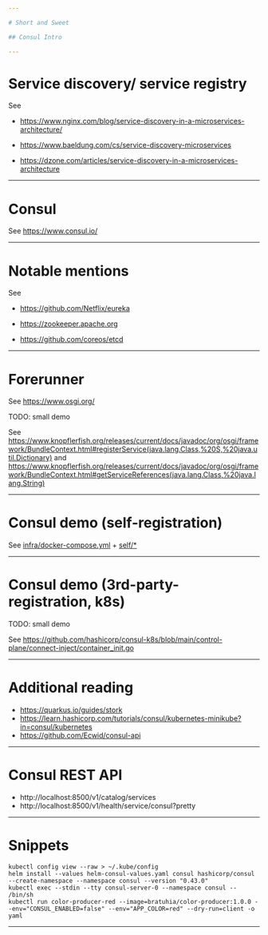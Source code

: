 ```yaml
---

# Short and Sweet

## Consul Intro

---
```


# Service discovery/ service registry

See 

* https://www.nginx.com/blog/service-discovery-in-a-microservices-architecture/

* https://www.baeldung.com/cs/service-discovery-microservices

* https://dzone.com/articles/service-discovery-in-a-microservices-architecture

---

# Consul

See https://www.consul.io/

---

# Notable mentions

See 

* https://github.com/Netflix/eureka

* https://zookeeper.apache.org

* https://github.com/coreos/etcd

---

# Forerunner

See https://www.osgi.org/

TODO: small demo

See https://www.knopflerfish.org/releases/current/docs/javadoc/org/osgi/framework/BundleContext.html#registerService(java.lang.Class,%20S,%20java.util.Dictionary) and https://www.knopflerfish.org/releases/current/docs/javadoc/org/osgi/framework/BundleContext.html#getServiceReferences(java.lang.Class,%20java.lang.String)

---

# Consul demo (self-registration)

See [infra/docker-compose.yml](self/infra/docker-compose.yml) + [self/*](self/*)

---

# Consul demo (3rd-party-registration, k8s)

TODO: small demo

See https://github.com/hashicorp/consul-k8s/blob/main/control-plane/connect-inject/container_init.go

---

# Additional reading

* https://quarkus.io/guides/stork
* https://learn.hashicorp.com/tutorials/consul/kubernetes-minikube?in=consul/kubernetes
* https://github.com/Ecwid/consul-api


---

# Consul REST API

* http://localhost:8500/v1/catalog/services
* http://localhost:8500/v1/health/service/consul?pretty

---

# Snippets

```
kubectl config view --raw > ~/.kube/config
helm install --values helm-consul-values.yaml consul hashicorp/consul --create-namespace --namespace consul --version "0.43.0"
kubectl exec --stdin --tty consul-server-0 --namespace consul -- /bin/sh
kubectl run color-producer-red --image=bratuhia/color-producer:1.0.0 --env="CONSUL_ENABLED=false" --env="APP_COLOR=red" --dry-run=client -o yaml
```

---